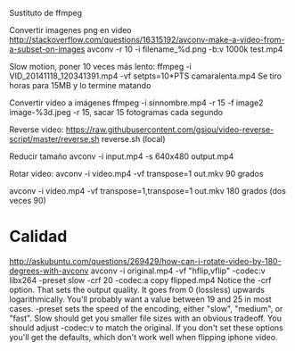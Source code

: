 Sustituto de ffmpeg

Convertir imagenes png en video
http://stackoverflow.com/questions/16315192/avconv-make-a-video-from-a-subset-on-images
avconv -r 10 -i filename_%d.png -b:v 1000k test.mp4

Slow motion, poner 10 veces más lento:
ffmpeg -i VID_20141118_120341391.mp4 -vf setpts=10*PTS camaralenta.mp4
Se tiro horas para 15MB y lo termine matando

Convertir video a imágenes
ffmpeg -i sinnombre.mp4 -r 15 -f image2 image-%3d.jpeg
  -r 15, sacar 15 fotogramas cada segundo

Reverse video:
https://raw.githubusercontent.com/gsiou/video-reverse-script/master/reverse.sh
reverse.sh (local)

Reducir tamaño
avconv -i input.mp4 -s 640x480 output.mp4

Rotar video:
avconv -i video.mp4 -vf transpose=1 out.mkv
  90 grados

avconv -i video.mp4 -vf transpose=1,transpose=1 out.mkv
  180 grados (dos veces 90)


# Calidad
http://askubuntu.com/questions/269429/how-can-i-rotate-video-by-180-degrees-with-avconv
avconv -i original.mp4 -vf "hflip,vflip" -codec:v libx264 -preset slow -crf 20 -codec:a copy flipped.mp4
Notice the -crf option. That sets the output quality. It goes from 0 (lossless) upwards logarithmically. You'll probably want a value between 19 and 25 in most cases. -preset sets the speed of the encoding, either "slow", "medium", or "fast". Slow should get you smaller file sizes with an obvious tradeoff. You should adjust -codec:v to match the original. If you don't set these options you'll get the defaults, which don't work well when flipping iphone video.

